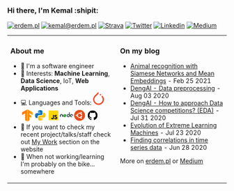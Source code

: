 ### Hi there, I'm Kemal :shipit:

[![erdem.pl](https://img.shields.io/static/v1?label=erdem.pl&message=%20&color=yellow&logo=&style=flat-square&logoColor=white)](https://erdem.pl/)
[![kemal@erdem.pl](https://img.shields.io/static/v1?label=kemal@erdem.pl&message=%20&color=red&logo=gmail&style=flat-square&logoColor=white)](mailto:kemal@erdem.pl)
[![Strava](https://img.shields.io/static/v1?label=Strava&message=%20&color=FC4C02&logo=Strava&style=flat-square&logoColor=white)](https://www.strava.com/athletes/24062720)
[![Twitter](https://img.shields.io/static/v1?label=Twitter&message=%20&color=1ca0f1&logo=Twitter&style=flat-square&logoColor=white)](https://www.twitter.com/burnpiro/)
[![Linkedin](https://img.shields.io/static/v1?label=Linkedin&message=%20&color=0e76a8&logo=Linkedin&style=flat-square&logoColor=white)](https://www.linkedin.com/in/kemal-erdem-74837580)
[![Medium](https://img.shields.io/static/v1?label=Medium&message=%20&color=black&logo=Medium&style=flat-square&logoColor=white)](https://medium.com/@kemalpiro)

<table><tr><td valign="top" width="50%">

### About me

- :notebook: I'm a software engineer
- :pushpin: Interests: **Machine Learning**, **Data Science**, IoT, **Web Applications**
- :computer: Languages and Tools: <img height="30" src="https://raw.githubusercontent.com/burnpiro/burnpiro/master/images/pytorch.png" /><img height="30" src="https://raw.githubusercontent.com/burnpiro/burnpiro/master/images/tf-logo.png" /><img height="30" src="https://raw.githubusercontent.com/burnpiro/burnpiro/master/images/python.png" /><img style="line-height: 20" height="30" src="https://raw.githubusercontent.com/burnpiro/burnpiro/master/images/javascript.png" /><img height="30" src="https://raw.githubusercontent.com/burnpiro/burnpiro/master/images/nodejs.png" /><img height="30" src="https://raw.githubusercontent.com/burnpiro/burnpiro/master/images/ubuntu.png" /><img height="30" src="https://raw.githubusercontent.com/burnpiro/burnpiro/master/images/github.png" />
- :microscope: If you want to check my recent project/talks/staff check out [My Work](https://erdem.pl/pages/work) section on the website
- :bicyclist: When not working/learning I'm probably on the bike... somewhere

</td><td valign="top" width="50%">

### On my blog
<!-- blog starts -->
* [Animal recognition with Siamese Networks and Mean Embeddings](https://erdem.pl/2021/02/animal-recognition-with-siamese-networks-and-mean-embeddings) - Feb 25 2021
* [DengAI - Data preprocessing](https://erdem.pl/2020/08/deng-ai-data-preprocessing) - Aug 03 2020
* [DengAI - How to approach Data Science competitions? (EDA)](https://erdem.pl/2020/07/deng-ai-how-to-approach-data-science-competitions-eda) - Jul 31 2020
* [Evolution of Extreme Learning Machines](https://erdem.pl/2020/07/evolution-of-extreme-learning-machines) - Jul 23 2020
* [Finding correlations in time series data](https://erdem.pl/2020/06/finding-correlations-in-time-series-data) - Jun 28 2020
<!-- blog ends -->
More on [erdem.pl](https://erdem.pl/) or [Medium](https://medium.com/@kemalpiro)
</td></tr></table>

